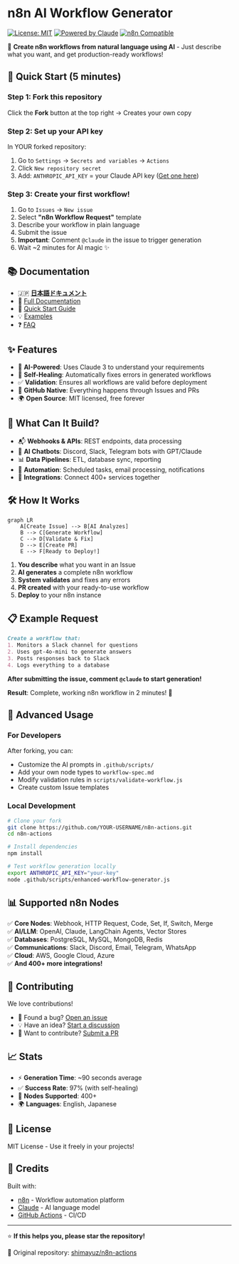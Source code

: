 # n8n AI Workflow Generator

[![License: MIT](https://img.shields.io/badge/License-MIT-yellow.svg)](https://opensource.org/licenses/MIT)
[![Powered by Claude](https://img.shields.io/badge/AI-Claude%203-orange)](https://www.anthropic.com)
[![n8n Compatible](https://img.shields.io/badge/n8n-compatible-green)](https://n8n.io)

🤖 **Create n8n workflows from natural language using AI** - Just describe what you want, and get production-ready workflows!

## 🚀 Quick Start (5 minutes)

### Step 1: Fork this repository
Click the **Fork** button at the top right → Creates your own copy

### Step 2: Set up your API key
In YOUR forked repository:
1. Go to `Settings` → `Secrets and variables` → `Actions`
2. Click `New repository secret`
3. Add: `ANTHROPIC_API_KEY` = your Claude API key ([Get one here](https://console.anthropic.com/))

### Step 3: Create your first workflow!
1. Go to `Issues` → `New issue`
2. Select **"n8n Workflow Request"** template
3. Describe your workflow in plain language
4. Submit the issue
5. **Important**: Comment `@claude` in the issue to trigger generation
6. Wait ~2 minutes for AI magic ✨

## 📚 Documentation

- 🇯🇵 **[日本語ドキュメント](README-jp.md)**
- 📖 [Full Documentation](docs/)
- 🎯 [Quick Start Guide](docs/QUICKSTART-jp.md)
- 💡 [Examples](docs/EXAMPLES-jp.md)
- ❓ [FAQ](docs/FAQ-jp.md)

## ✨ Features

- 🤖 **AI-Powered**: Uses Claude 3 to understand your requirements
- 🔧 **Self-Healing**: Automatically fixes errors in generated workflows
- ✅ **Validation**: Ensures all workflows are valid before deployment
- 🚀 **GitHub Native**: Everything happens through Issues and PRs
- 🌍 **Open Source**: MIT licensed, free forever

## 🎯 What Can It Build?

- 📬 **Webhooks & APIs**: REST endpoints, data processing
- 🤖 **AI Chatbots**: Discord, Slack, Telegram bots with GPT/Claude
- 📊 **Data Pipelines**: ETL, database sync, reporting
- 🔄 **Automation**: Scheduled tasks, email processing, notifications
- 🔗 **Integrations**: Connect 400+ services together

## 🛠️ How It Works

```mermaid
graph LR
    A[Create Issue] --> B[AI Analyzes]
    B --> C[Generate Workflow]
    C --> D[Validate & Fix]
    D --> E[Create PR]
    E --> F[Ready to Deploy!]
```

1. **You describe** what you want in an Issue
2. **AI generates** a complete n8n workflow
3. **System validates** and fixes any errors
4. **PR created** with your ready-to-use workflow
5. **Deploy** to your n8n instance

## 📋 Example Request

```markdown
Create a workflow that:
1. Monitors a Slack channel for questions
2. Uses gpt-4o-mini to generate answers
3. Posts responses back to Slack
4. Logs everything to a database
```

**After submitting the issue, comment `@claude` to start generation!**

**Result**: Complete, working n8n workflow in 2 minutes! 🎉

## 🔧 Advanced Usage

### For Developers

After forking, you can:
- Customize the AI prompts in `.github/scripts/`
- Add your own node types to `workflow-spec.md`
- Modify validation rules in `scripts/validate-workflow.js`
- Create custom Issue templates

### Local Development

```bash
# Clone your fork
git clone https://github.com/YOUR-USERNAME/n8n-actions.git
cd n8n-actions

# Install dependencies
npm install

# Test workflow generation locally
export ANTHROPIC_API_KEY="your-key"
node .github/scripts/enhanced-workflow-generator.js
```

## 📊 Supported n8n Nodes

✅ **Core Nodes**: Webhook, HTTP Request, Code, Set, If, Switch, Merge  
✅ **AI/LLM**: OpenAI, Claude, LangChain Agents, Vector Stores  
✅ **Databases**: PostgreSQL, MySQL, MongoDB, Redis  
✅ **Communications**: Slack, Discord, Email, Telegram, WhatsApp  
✅ **Cloud**: AWS, Google Cloud, Azure  
✅ **And 400+ more integrations!**

## 🤝 Contributing

We love contributions! 

- 🐛 Found a bug? [Open an issue](https://github.com/shimayuz/n8n-actions/issues)
- 💡 Have an idea? [Start a discussion](https://github.com/shimayuz/n8n-actions/discussions)
- 🔧 Want to contribute? [Submit a PR](https://github.com/shimayuz/n8n-actions/pulls)

## 📈 Stats

- ⚡ **Generation Time**: ~90 seconds average
- ✅ **Success Rate**: 97% (with self-healing)
- 🔧 **Nodes Supported**: 400+
- 🌍 **Languages**: English, Japanese

## 📄 License

MIT License - Use it freely in your projects!

## 🙏 Credits

Built with:
- [n8n](https://n8n.io) - Workflow automation platform
- [Claude](https://anthropic.com) - AI language model
- [GitHub Actions](https://github.com/features/actions) - CI/CD

---

⭐ **If this helps you, please star the repository!**

🔗 Original repository: [shimayuz/n8n-actions](https://github.com/shimayuz/n8n-actions)
